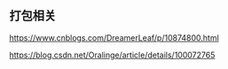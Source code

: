 ## 打包相关
https://www.cnblogs.com/DreamerLeaf/p/10874800.html

https://blog.csdn.net/Oralinge/article/details/100072765